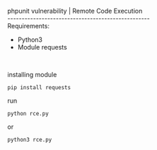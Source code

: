 phpunit vulnerability | Remote Code Execution<br>
--------------------------------------------------<br>
Requirements:<br>
- Python3<br>
- Module requests
<br>

installing module
```console
pip install requests
```
run
```console
python rce.py
```
or
```console
python3 rce.py
```

